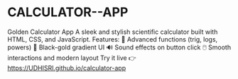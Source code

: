 # CALCULATOR--APP
Golden Calculator App A sleek and stylish scientific calculator built with HTML, CSS, and JavaScript. Features:  🧮 Advanced functions (trig, logs, powers)  🎨 Black-gold gradient UI  🔊 Sound effects on button click  🖱️ Smooth interactions and modern layout  Try it live 👉 https://UDHISRI.github.io/calculator-app
